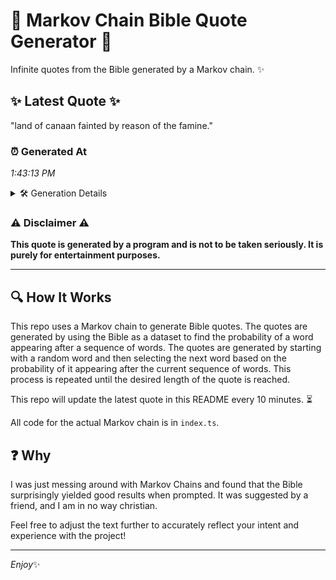 # 📖 Markov Chain Bible Quote Generator 📖

Infinite quotes from the Bible generated by a Markov chain. ✨

## ✨ Latest Quote ✨
"land of canaan fainted by reason of the famine."

### ⏰ Generated At
*1:43:13 PM*

<details>
    <summary>🛠️ Generation Details</summary>
    <p>
        <strong>🌱 Seed:</strong> land<br>
        <strong>🔄 Iterations:</strong> 8<br>
        <strong>📜 Context History:</strong><br>[ land ]: of<br>[ land, of ]: canaan<br>[ land, of, canaan ]: fainted<br>[ land, of, canaan, fainted ]: by<br>[ land, of, canaan, fainted, by ]: reason<br>[ land, of, canaan, fainted, by, reason ]: of<br>[ of, canaan, fainted, by, reason, of ]: the<br>[ canaan, fainted, by, reason, of, the ]: famine.<br>
    </p>
</details>

### ⚠️ Disclaimer ⚠️
**This quote is generated by a program and is not to be taken seriously. It is purely for entertainment purposes.**

---

## 🔍 How It Works

This repo uses a Markov chain to generate Bible quotes. The quotes are generated by using the Bible as a dataset to find the probability of a word appearing after a sequence of words. The quotes are generated by starting with a random word and then selecting the next word based on the probability of it appearing after the current sequence of words. This process is repeated until the desired length of the quote is reached.

This repo will update the latest quote in this README every 10 minutes. ⏳

All code for the actual Markov chain is in `index.ts`.

## ❓ Why

I was just messing around with Markov Chains and found that the Bible surprisingly yielded good results when prompted. 
It was suggested by a friend, and I am in no way christian.

Feel free to adjust the text further to accurately reflect your intent and experience with the project!

---

*Enjoy*✨
